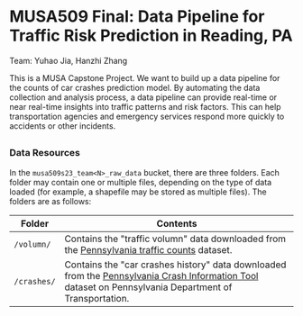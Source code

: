 # MUSA509 Final: Data Pipeline for Traffic Risk Prediction in Reading, PA
Team: Yuhao Jia, Hanzhi Zhang

This is a MUSA Capstone Project. We want to build up a data pipeline for the counts of car crashes prediction model. By automating the data collection and analysis process, a data pipeline can provide real-time or near real-time insights into traffic patterns and risk factors. This can help transportation agencies and emergency services respond more quickly to accidents or other incidents.


## 

### Data Resources

In the `musa509s23_team<N>_raw_data` bucket, there are three folders. Each folder may contain one or multiple files, depending on the type of data loaded (for example, a shapefile may be stored as multiple files). The folders are as follows:

| Folder | Contents |
|--------|----------|
| `/volumn/` | Contains the "traffic volumn" data downloaded from the [Pennsylvania traffic counts](https://www.pasda.psu.edu/download/padot/state/PaTraffic2023_04.zip) dataset. |
| `/crashes/` | Contains the "car crashes history" data downloaded from the [Pennsylvania Crash Information Tool](https://www.arcgis.com/sharing/rest/content/items/cbb78b74142b46a3b1698cd769d983c8/data) dataset on Pennsylvania Department of Transportation. |


